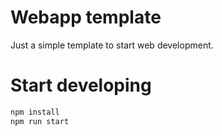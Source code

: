 # Webapp template

Just a simple template to start web development.

# Start developing
```bash
npm install
npm run start
```
